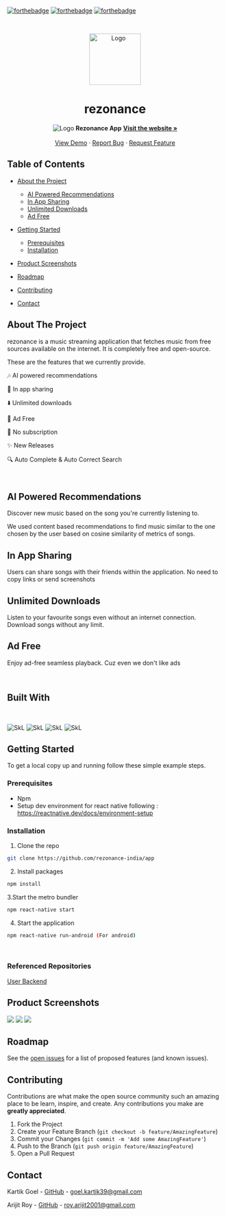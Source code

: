 <p align="center">

[![forthebadge](https://forthebadge.com/images/badges/built-with-love.svg)](https://forthebadge.com)
[![forthebadge](https://forthebadge.com/images/badges/for-you.svg)](https://forthebadge.com)
[![forthebadge](https://img.shields.io/github/workflow/status/kg-kartik/ga-test/Node.js%20CI?style=for-the-badge)](https://forthebadge.com)


</p>

<!-- PROJECT LOGO -->
<br/>
<p align="center">
  <a href="https://rezonanceindia.tech/">
    <img src="STATIC/rezonance-logo-blue-sq.png" alt="Logo" width="120" height="120">
  </a>

  <h1 align="center">rezonance</h1>
  <p align="center">
    <img src="STATIC/header.png" alt="Logo" >
    <!-- <br /> -->
    <strong>Rezonance App</strong>
    <!-- <br /> -->
    <a href="https://rezonanceindia.tech/"><strong>Visit the website »</strong></a>
    <br />
    <br />
    <a href="https://rezonanceindia.tech/">View Demo</a>
    ·
    <a href="https://github.com/rezonance-india/engine-api/issues">Report Bug</a>
    ·
    <a href="https://github.com/rezonance-india/engine-api/issues">Request Feature</a>
  </p>
</p>



<!-- TABLE OF CONTENTS -->
## Table of Contents

* [About the Project](#about-the-project)
  * [AI Powered Recommendations](#ai-powered-recommendations)
  * [In App Sharing](#in-app-sharing)
  * [Unlimited Downloads](#unlimited-downloads)
  * [Ad Free](#ad-free)

* [Getting Started](#getting-started)
  * [Prerequisites](#prerequisites)
  * [Installation](#installation)
* [Product Screenshots](#Product-Screenshots)
* [Roadmap](#roadmap)
* [Contributing](#contributing)
* [Contact](#contact)



<!-- ABOUT THE PROJECT -->
## About The Project
rezonance is a music streaming application that fetches music from free sources available on the internet. It is completely free and open-source. 

These are the features that we currently provide. 
<br/>

:notes: AI powered recommendations

:rocket: In app sharing 

:arrow_down: Unlimited downloads

:space_invader: Ad Free

:page_facing_up: No subscription

:sparkles: New Releases

:mag: Auto Complete & Auto Correct Search


<br />

## AI Powered Recommendations
Discover new music based on the song you're currently listening to.

We used content based recommendations to find music similar to the one chosen by the user based on cosine similarity of metrics of songs.


## In App Sharing
Users can share songs with their friends within the application. No need to copy links or send screenshots

## Unlimited Downloads
Listen to your favourite songs even without an internet connection. Download songs without any limit.

## Ad Free
Enjoy ad-free seamless playback. Cuz even we don't like ads

<br />

## Built With

</br>
<p float = "left">

<img alt="SkL" src="https://img.shields.io/badge/react_native-%2320232a.svg?style=for-the-badge&logo=react&logoColor=%2361DAFB"/>

<img alt="SkL" src="https://img.shields.io/badge/express-000000?style=for-the-badge&logo=express&logoColor=white"/>

<img alt="SkL" src="https://img.shields.io/badge/MongoDB-47A248?style=for-the-badge&logo=mongoDB&logoColor=white"/>

<img alt="SkL" src="https://img.shields.io/badge/node.js-339933?style=for-the-badge&logo=node.js&logoColor=white"/>

</p>


<!-- GETTING STARTED -->
## Getting Started

To get a local copy up and running follow these simple example steps.

### Prerequisites

* Npm
* Setup dev environment for react native following : https://reactnative.dev/docs/environment-setup

### Installation

1. Clone the repo

```sh
git clone https://github.com/rezonance-india/app
```

2. Install packages

```sh
npm install
```

3.Start the metro bundler

```sh
npm react-native start
```

4. Start the application

```sh
npm react-native run-android (For android)
```

<br />

### Referenced Repositories

[User Backend](https://github.com/rezonance-india/rezonancebackend)


## Product Screenshots

<img src = "STATIC/1.png">

<img src = "STATIC/2.png">

<img src = "STATIC/3.png">


<!-- ROADMAP -->
## Roadmap

See the [open issues](https://github.com/rezonance-india/engine-api/issues) for a list of proposed features (and known issues).


<!-- CONTRIBUTING -->
## Contributing

Contributions are what make the open source community such an amazing place to be learn, inspire, and create. Any contributions you make are **greatly appreciated**.

1. Fork the Project
2. Create your Feature Branch (`git checkout -b feature/AmazingFeature`)
3. Commit your Changes (`git commit -m 'Add some AmazingFeature'`)
4. Push to the Branch (`git push origin feature/AmazingFeature`)
5. Open a Pull Request


<!-- CONTACT -->
## Contact

Kartik Goel - [GitHub](https://github.com/kg-kartik) - goel.kartik39@gmail.com

Arijit Roy - [GitHub](https://github.com/radioactive11) - roy.arijit2001@gmail.com


